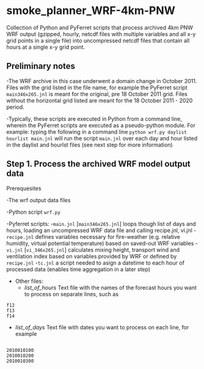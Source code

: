 # smoke_planner_WRF-4km-PNW

Collection of Python and PyFerret scripts that process archived 4km PNW WRF output (gzipped, hourly, netcdf files with multiple variables and all x-y grid points
in a single file) into uncompressed netcdf files that contain all hours at a single x-y grid point.

## Preliminary notes

-The WRF archive in this case underwent a domain change in October 2011.  Files with the grid listed in the file name, for example 
the PyFerret script `main346x265.jnl` is meant for the original, pre 18 October 2011 grid.  Files without the horizontal grid listed are meant for the 18 October 2011 - 2020 period.

-Typically, these scripts are executed in Python from a command line, wherein the PyFerret scripts are executed as a pseudo-python module.  For example: typing the following in a command line `python wrf.py daylist hourlist main.jnl` will run the script `main.jnl` over each day and hour listed in the daylist and hourlst files (see next step for more information)

## Step 1. Process the archived WRF model output data
Prerequesites

-The wrf output data files

-Python script `wrf.py`

-Pyferret scripts:
  -`main.jnl` [`main346x265.jnl`]   loops though list of days and hours, loading an uncompressed WRF data file and calling recipe.jnl, vi.jnl
  -`recipe.jnl` defines variables necessary for fire-weather (e.g. relative humidity, virtual potential temperature) based on saved-out WRF variables
  -`vi.jnl` [`vi_346x265.jnl`] calculates mixing height, transport wind and ventilation index based on variables provided by WRF or defined by `recipe.jnl`
  -`tc.jnl` a script needed to asign a datetime to each hour of processed data (enables time aggregation in a later step)

- Other files: 
  - *list_of_hours*  Text file with the names of the forecast hours you want to process on separate lines, such as
```
f12
f13
f14
``` 
  - *list_of_days*  Text file with dates you want to process on each line, for example
```

2010010100
2010010200
2010010300
```
